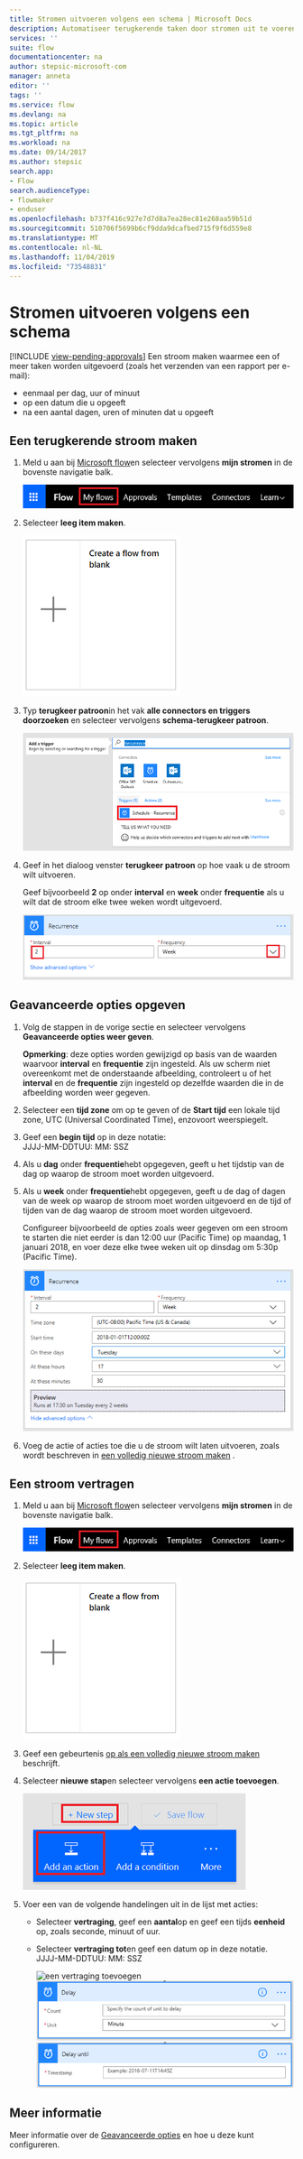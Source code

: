 ```yaml
---
title: Stromen uitvoeren volgens een schema | Microsoft Docs
description: Automatiseer terugkerende taken door stromen uit te voeren op basis van een schema, bijvoorbeeld elke dag of elk uur.
services: ''
suite: flow
documentationcenter: na
author: stepsic-microsoft-com
manager: anneta
editor: ''
tags: ''
ms.service: flow
ms.devlang: na
ms.topic: article
ms.tgt_pltfrm: na
ms.workload: na
ms.date: 09/14/2017
ms.author: stepsic
search.app:
- Flow
search.audienceType:
- flowmaker
- enduser
ms.openlocfilehash: b737f416c927e7d7d8a7ea28ec81e268aa59b51d
ms.sourcegitcommit: 510706f5699b6cf9dda9dcafbed715f9f6d559e8
ms.translationtype: MT
ms.contentlocale: nl-NL
ms.lasthandoff: 11/04/2019
ms.locfileid: "73548831"
---
```

# <a name="run-flows-on-a-schedule"></a>Stromen uitvoeren volgens een schema
[!INCLUDE [view-pending-approvals](includes/cc-rebrand.md)]
Een stroom maken waarmee een of meer taken worden uitgevoerd (zoals het verzenden van een rapport per e-mail):

* eenmaal per dag, uur of minuut
* op een datum die u opgeeft
* na een aantal dagen, uren of minuten dat u opgeeft

## <a name="create-a-recurring-flow"></a>Een terugkerende stroom maken
1. Meld u aan bij [Microsoft flow](https://flow.microsoft.com)en selecteer vervolgens **mijn stromen** in de bovenste navigatie balk.
   
    ![De optie mijn stromen](./media/run-scheduled-tasks/create-flow.png)
2. Selecteer **leeg item maken**.
   
    ![Een lege stroom maken](./media/run-scheduled-tasks/create-from-blank.png)
3. Typ **terugkeer patroon**in het vak **alle connectors en triggers doorzoeken** en selecteer vervolgens **schema-terugkeer patroon**.
   
    ![Terugkeer patroon trigger zoeken](./media/run-scheduled-tasks/select-recurrence.png)
4. Geef in het dialoog venster **terugkeer patroon** op hoe vaak u de stroom wilt uitvoeren.
   
    Geef bijvoorbeeld **2** op onder **interval** en **week** onder **frequentie** als u wilt dat de stroom elke twee weken wordt uitgevoerd.
   
    ![Terugkeer patroon opgeven](./media/run-scheduled-tasks/specify-recurrence.png)

## <a name="specify-advanced-options"></a>Geavanceerde opties opgeven
1. Volg de stappen in de vorige sectie en selecteer vervolgens **Geavanceerde opties weer geven**.
   
    **Opmerking**: deze opties worden gewijzigd op basis van de waarden waarvoor **interval** en **frequentie** zijn ingesteld. Als uw scherm niet overeenkomt met de onderstaande afbeelding, controleert u of het **interval** en de **frequentie** zijn ingesteld op dezelfde waarden die in de afbeelding worden weer gegeven.
2. Selecteer een **tijd zone** om op te geven of de **Start tijd** een lokale tijd zone, UTC (Universal Coordinated Time), enzovoort weerspiegelt.
3. Geef een **begin tijd** op in deze notatie:
   <br>JJJJ-MM-DDTUU: MM: SSZ
4. Als u **dag** onder **frequentie**hebt opgegeven, geeft u het tijdstip van de dag op waarop de stroom moet worden uitgevoerd.
5. Als u **week** onder **frequentie**hebt opgegeven, geeft u de dag of dagen van de week op waarop de stroom moet worden uitgevoerd en de tijd of tijden van de dag waarop de stroom moet worden uitgevoerd.
   
    Configureer bijvoorbeeld de opties zoals weer gegeven om een stroom te starten die niet eerder is dan 12:00 uur (Pacific Time) op maandag, 1 januari 2018, en voer deze elke twee weken uit op dinsdag om 5:30p (Pacific Time).
   
    ![Geavanceerde opties opgeven](./media/run-scheduled-tasks/advanced-options.png)
6. Voeg de actie of acties toe die u de stroom wilt laten uitvoeren, zoals wordt beschreven in [een volledig nieuwe stroom maken](get-started-logic-flow.md) .

## <a name="delay-a-flow"></a>Een stroom vertragen
1. Meld u aan bij [Microsoft flow](https://flow.microsoft.com)en selecteer vervolgens **mijn stromen** in de bovenste navigatie balk.
   
    ![Een lege stroom maken](./media/run-scheduled-tasks/create-flow.png)
2. Selecteer **leeg item maken**.
   
    ![Een lege stroom maken](./media/run-scheduled-tasks/create-from-blank.png)
3. Geef een gebeurtenis [op als een volledig nieuwe stroom maken](get-started-logic-flow.md) beschrijft.
4. Selecteer **nieuwe stap**en selecteer vervolgens **een actie toevoegen**.
   
    ![Optie voor het toevoegen van een actie aan een stroom](./media/run-scheduled-tasks/add-action.png)
5. Voer een van de volgende handelingen uit in de lijst met acties:
   
   * Selecteer **vertraging**, geef een **aantal**op en geef een tijds **eenheid** op, zoals seconde, minuut of uur.
   * Selecteer **vertraging tot**en geef een datum op in deze notatie.<br>JJJJ-MM-DDTUU: MM: SSZ
     
     ![een vertraging toevoegen](./media/run-scheduled-tasks/add-delay.png)
     ![een vertraging opgeven in tijds eenheden](./media/run-scheduled-tasks/delay.png)
     ![een vertraging opgeven tot](./media/run-scheduled-tasks/delay-until.png)

## <a name="learn-more"></a>Meer informatie

Meer informatie over de [Geavanceerde opties](https://docs.microsoft.com/azure/connectors/connectors-native-recurrence) en hoe u deze kunt configureren.

